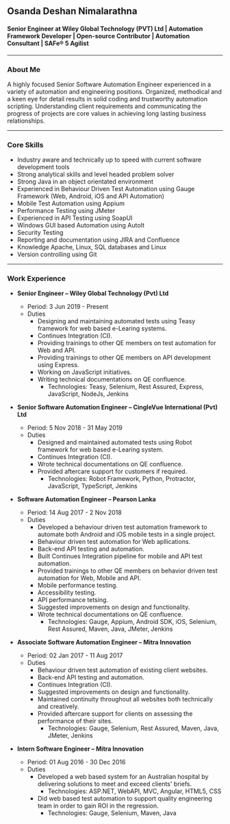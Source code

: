 ## Osanda Deshan Nimalarathna
#### Senior Engineer at Wiley Global Technology (PVT) Ltd | Automation Framework Developer | Open-source Contributor | Automation Consultant | SAFe® 5 Agilist
------------
<!--
**osandadeshan/osandadeshan** is a ✨ _special_ ✨ repository because its `README.md` (this file) appears on your GitHub profile.

Here are some ideas to get you started:

- 🔭 I’m currently working on ...
- 🌱 I’m currently learning ...
- 👯 I’m looking to collaborate on ...
- 🤔 I’m looking for help with ...
- 💬 Ask me about ...
- 📫 How to reach me: ...
- 😄 Pronouns: ...
- ⚡ Fun fact: ...
-->


### About Me
A highly focused Senior Software Automation Engineer experienced in a variety of automation and engineering positions. Organized, methodical and a keen eye for detail results in solid coding and trustworthy automation scripting. Understanding client requirements and communicating the progress of projects are core values in achieving long lasting business relationships. 

------------

### Core Skills
* Industry aware and technically up to speed with current software development tools
* Strong analytical skills and level headed problem solver
* Strong Java in an object orientated environment
* Experienced in Behaviour Driven Test Automation using Gauge Framework (Web, Android, iOS and API Automation)
* Mobile Test Automation using Appium
* Performance Testing using JMeter
* Experienced in API Testing using SoapUI
* Windows GUI based Automation using AutoIt
* Security Testing
* Reporting and documentation using JIRA and Confluence
* Knowledge Apache, Linux, SQL databases and Linux
* Version controlling using Git

------------

### Work Experience
* **Senior Engineer – Wiley Global Technology (Pvt) Ltd**
  * Period: 3 Jun 2019 - Present
  * Duties
    * Designing and maintaining automated tests using Teasy framework for web based e-Learing systems.
    * Continues Integration (CI).
    * Providing trainings to other QE members on test automation for Web and API.
    * Providing trainings to other QE members on API development using Express.
    * Working on JavaScript initiatives.
    * Writing technical documentations on QE confluence.
      * Technologies: Teasy, Selenium, Rest Assured, Express, JavaScript, NodeJs, Jenkins
      
* **Senior Software Automation Engineer – CingleVue International (Pvt) Ltd**
  * Period: 5 Nov 2018 - 31 May 2019
  * Duties
    * Designed and maintained automated tests using Robot framework for web based e-Learing system.
    * Continues Integration (CI).
    * Wrote technical documentations on QE confluence.
    * Provided aftercare support for customers if required.
      * Technologies: Robot Framework, Python, Protractor, JavaScript, TypeScript, Jenkins
      
* **Software Automation Engineer – Pearson Lanka**
  * Period: 14 Aug 2017 - 2 Nov 2018
  * Duties
    * Developed a behaviour driven test automation framework to automate both Android and iOS mobile tests in a single project.
    * Behaviour driven test automation for Web apllications.
    * Back-end API testing and automation.
    * Built Continues Integration pipeline for mobile and API test automation.
    * Provided trainings to other QE members on behavior driven test automation for Web, Mobile and API.
    * Mobile performance testing.
    * Accessibility testing.
    * API performance tetsing.
    * Suggested improvements on design and functionality.
    * Wrote technical documentations on QE confluence.
      * Technologies: Gauge, Appium, Android SDK, iOS, Selenium, Rest Assured, Maven, Java, JMeter, Jenkins
      
* **Associate Software Automation Engineer – Mitra Innovation**
  * Period: 02 Jan 2017 - 11 Aug 2017
  * Duties
    * Behaviour driven test automation of existing client websites.
    * Back-end API testing and automation.
    * Continues Integration (CI).
    * Suggested improvements on design and functionality.
    * Maintained continuity throughout all websites both technically and creatively.
    * Provided aftercare support for clients on assessing the performance of their sites.
      * Technologies: Gauge, Selenium, Rest Assured, Maven, Java, JMeter, Jenkins

* **Intern Software Engineer – Mitra Innovation**
  * Period: 01 Aug 2016 - 30 Dec 2016
  * Duties
    * Developed a web based system for an Australian hospital by delivering solutions to meet and exceed clients' briefs.
      * Technologies: ASP.NET, WebAPI, MVC, Angular, HTML5, CSS
    * Did web based test automation to support quality engineering team in order to gain ROI in the regression.
      * Technologies: Gauge, Selenium, Maven, Java
